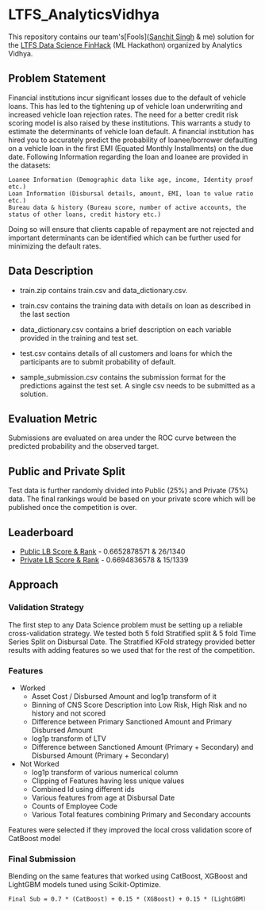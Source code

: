 # LTFS_AnalyticsVidhya
This repository contains our team's[Fools]([Sanchit Singh](https://bit.ly/2JAuK9l) & me) solution for the [LTFS Data Science FinHack](https://datahack.analyticsvidhya.com/contest/ltfs-datascience-finhack-an-online-hackathon) (ML Hackathon) organized by Analytics Vidhya.

## Problem Statement 
Financial institutions incur significant losses due to the default of vehicle loans. This has led to the tightening up of vehicle loan underwriting and increased vehicle loan rejection rates. The need for a better credit risk scoring model is also raised by these institutions. This warrants a study to estimate the determinants of vehicle loan default. A financial institution has hired you to accurately predict the probability of loanee/borrower defaulting on a vehicle loan in the first EMI (Equated Monthly Installments) on the due date. Following Information regarding the loan and loanee are provided in the datasets:

    Loanee Information (Demographic data like age, income, Identity proof etc.)
    Loan Information (Disbursal details, amount, EMI, loan to value ratio etc.)
    Bureau data & history (Bureau score, number of active accounts, the status of other loans, credit history etc.)

Doing so will ensure that clients capable of repayment are not rejected and important determinants can be identified which can be further used for minimizing the default rates.

## Data Description
 - train.zip contains train.csv and data_dictionary.csv.

 - train.csv contains the training data with details on loan as described in the last section

 - data_dictionary.csv contains a brief description on each variable provided in the training and test set.

 - test.csv contains details of all customers and loans for which the participants are to submit probability of default.

 - sample_submission.csv contains the submission format for the predictions against the test set. A single csv needs to be submitted as a solution.
 
## Evaluation Metric
Submissions are evaluated on area under the ROC curve between the predicted probability and the observed target.

## Public and Private Split
Test data is further randomly divided into Public (25%) and Private (75%) data. The final rankings would be based on your private score which will be published once the competition is over.

## Leaderboard
 - [Public LB Score & Rank](https://datahack.analyticsvidhya.com/contest/ltfs-datascience-finhack-an-online-hackathon/lb) -  	0.6652878571 & 26/1340
 - [Private LB Score & Rank](https://datahack.analyticsvidhya.com/contest/ltfs-datascience-finhack-an-online-hackathon/pvt_lb) -  	0.6694836578 & 15/1339
 
 ## Approach
 
 ### Validation Strategy
 The first step to any Data Science problem must be setting up a reliable cross-validation strategy. We tested both 5 fold Stratified split & 5 fold Time Series Split on Disbursal Date. The Stratified KFold strategy provided better results with adding features so we used that for the rest of the competition.
 
 ### Features
  - Worked 
    - Asset Cost / Disbursed Amount and log1p transform of it
    - Binning of CNS Score Description into Low Risk, High Risk and no history and not scored
    - Difference between Primary Sanctioned Amount and Primary Disbursed Amount
    - log1p transform of LTV
    - Difference between Sanctioned Amount (Primary + Secondary) and Disbursed Amount (Primary + Secondary)
  - Not Worked
    - log1p transform of various numerical column
    - Clipping of Features having less unique values
    - Combined Id using different ids
    - Various features from age at Disbursal Date
    - Counts of Employee Code
    - Various Total features combining Primary and Secondary accounts
   
   Features were selected if they improved the local cross validation score of CatBoost model
   
### Final Submission 
Blending on the same features that worked using CatBoost, XGBoost and LightGBM models tuned using Scikit-Optimize.

``Final Sub = 0.7 * (CatBoost) + 0.15 * (XGBoost) + 0.15 * (LightGBM)``
